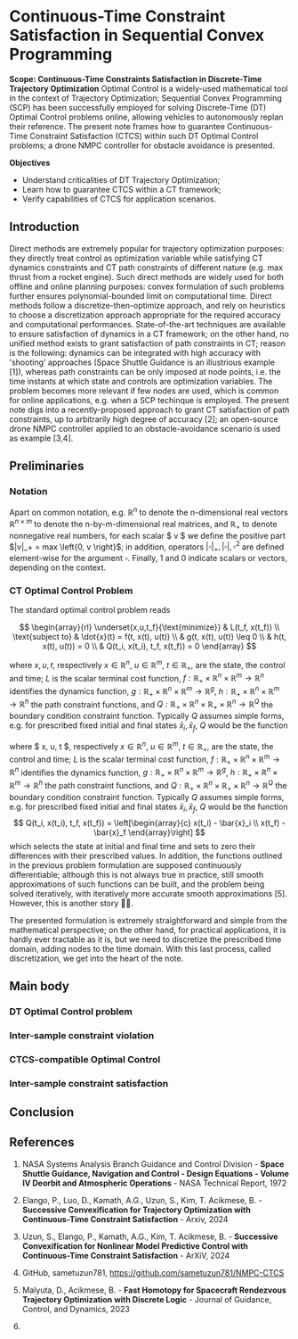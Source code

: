 # Continuous-Time Constraint Satisfaction in Sequential Convex Programming

**Scope: Continuous-Time Constraints Satisfaction in Discrete-Time Trajectory Optimization**
 Optimal Control is a widely-used mathematical tool in the context of Trajectory Optimization; Sequential Convex Programming (SCP) has been successfully employed for solving Discrete-Time (DT) Optimal Control problems online, allowing vehicles to autonomously replan their reference. The present note frames how to guarantee Continuous-Time Constraint Satisfaction (CTCS) within such DT Optimal Control problems; a drone NMPC controller for obstacle avoidance is presented.

**Objectives**
 - Understand criticalities of DT Trajectory Optimization;
 - Learn how to guarantee CTCS within a CT framework;
 - Verify capabilities of CTCS for application scenarios.

## Introduction
Direct methods are extremely popular for trajectory optimization purposes: they directly treat control as optimization variable while satisfying CT dynamics constraints and CT path constraints of different nature (e.g. max thrust from a rocket engine). Such direct methods are widely used for both offline and online planning purposes: convex formulation of such problems further ensures polynomial-bounded limit on computational time. Direct methods follow a discretize-then-optimize approach, and rely on heuristics to choose a discretization  approach appropriate for the required accuracy and computational performances. State-of-the-art techniques are available to ensure satisfaction of dynamics in a CT framework; on the other hand, no unified method exists to grant satisfaction of path constraints in CT; reason is the following: dynamics can be integrated with high accuracy with 'shooting' approaches (Space Shuttle Guidance is an illustrious example [1]), whereas path constraints can be only imposed at node points, i.e. the time instants at which state and controls are optimization variables. The problem becomes more relevant if few nodes are used, which is common for online applications, e.g. when a SCP techinque is employed. The present note digs into a recently-proposed approach to grant CT satisfaction of path constraints, up to arbitrarily high degree of accuracy [2]; an open-source drone NMPC controller applied to an obstacle-avoidance scenario is used as example [3,4].  

## Preliminaries
### Notation
Apart on common notation, e.g. $\mathbb{R}^n$ to denote the n-dimensional real vectors $\mathbb{R}^{n\times m}$ to denote the n-by-m-dimensional real matrices, and  $\mathbb{R}_+$ to denote nonnegative real numbers, for each scalar $ v $ we define the positive part $|v|_+ = max \left{0, v \right}$; in addition, operators $|\square|_+, |\square|, \square^2$ are defined element-wise for the argument $\square$. Finally, $1$ and $0$ indicate scalars or vectors, depending on the context.

### CT Optimal Control Problem
The standard optimal control problem reads


$$
\begin{array}{rl}
\underset{x,u,t_f}{\text{minimize}} & L(t_f, x(t_f)) \\
\text{subject to} & \dot{x}(t) = f(t, x(t), u(t)) \\
& g(t, x(t), u(t)) \leq 0 \\
& h(t, x(t), u(t)) = 0 \\
& Q(t_i, x(t_i), t_f, x(t_f)) = 0
\end{array}
$$

where $x, u, t$, respectively $x \in \mathbb{R}^n$, $u \in \mathbb{R}^m$, $t \in \mathbb{R}_+$, are the state, the control and time; $L$ is the scalar terminal cost function, $f:\mathbb{R}_+\times \mathbb{R}^n \times\mathbb{R}^m \rightarrow \mathbb{R}^n$ identifies the dynamics function, $g:\mathbb{R}_+\times \mathbb{R}^n \times\mathbb{R}^m \rightarrow \mathbb{R}^g$, $h:\mathbb{R}_+\times \mathbb{R}^n \times\mathbb{R}^m \rightarrow \mathbb{R}^h$ the path constraint functions, and $Q:\mathbb{R}_+\times \mathbb{R}^n \times\mathbb{R}_+\times \mathbb{R}^n \rightarrow \mathbb{R}^Q$ the boundary condition constraint function. Typically $Q$ assumes simple forms, e.g. for prescribed fixed initial and final states $\bar{x}_i, \bar{x}_f$, $Q$ would be the function

where $ x, u, t $, respectively $x \in \mathbb{R}^n$, $u \in \mathbb{R}^m$, $t \in \mathbb{R}_+$, are the state, the control and time; $L$ is the scalar terminal cost function, $f:\mathbb{R}_+\times \mathbb{R}^n \times\mathbb{R}^m \rightarrow \mathbb{R}^n$ identifies the dynamics function, $g:\mathbb{R}_+\times \mathbb{R}^n \times\mathbb{R}^m \rightarrow \mathbb{R}^g$, $h:\mathbb{R}_+\times \mathbb{R}^n \times\mathbb{R}^m \rightarrow \mathbb{R}^h$ the path constraint functions, and $Q:\mathbb{R}_+\times \mathbb{R}^n \times\mathbb{R}_+\times \mathbb{R}^n \rightarrow \mathbb{R}^Q$ the boundary condition constraint function. Typically $Q$ assumes simple forms, e.g. for prescribed fixed initial and final states $\bar{x}_i, \bar{x}_f$, $Q$ would be the function
$$
Q(t_i, x(t_i), t_f, x(t_f)) = \left[\begin{array}{c} x(t_i) - \bar{x}_i \\
                                                     x(t_f) - \bar{x}_f     \end{array}\right]
$$ 
which selects the state at initial and final time and sets to zero their differences with their prescribed values. In addition, the functions outlined in the previous problem formulation are supposed continuously differentiable; although this is not always true in practice, still smooth approximations of such functions can be built, and the problem being solved iteratively, with iteratively more accurate smooth approximations [5]. However, this is another story :guardsman:.

The presented formulation is extremely straightforward and simple from the mathematical perspective; on the other hand, for practical applications, it is hardly ever tractable as it is, but we need to discretize the prescribed time domain, adding nodes to the time domain. With this last process, called discretization, we get into the heart of the note.

## Main body
### DT Optimal Control problem 
### Inter-sample constraint violation
### CTCS-compatible Optimal Control
### Inter-sample constraint satisfaction

## Conclusion


## References
1. NASA Systems Analysis Branch Guidance and Control Division - **Space Shuttle Guidance, Navigation and Control - Design Equations - Volume IV Deorbit and Atmospheric Operations** - NASA Technical Report, 1972 

2. Elango, P., Luo, D., Kamath, A.G., Uzun, S., Kim, T. Acikmese, B. - **Successive Convexification for Trajectory Optimization with Continuous-Time Constraint Satisfaction** - Arxiv, 2024 

3. Uzun, S., Elango, P., Kamath, A.G., Kim, T. Acikmese, B. - **Successive Convexification for Nonlinear Model Predictive Control with Continuous-Time Constraint Satisfaction** - ArXiV, 2024

4. GitHub, sametuzun781, https://github.com/sametuzun781/NMPC-CTCS

5. Malyuta, D., Acikmese, B. - **Fast Homotopy for Spacecraft Rendezvous Trajectory Optimization with Discrete Logic** - Journal of Guidance, Control, and Dynamics, 2023

6.
